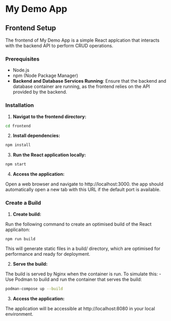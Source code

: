 # My Demo App

## Frontend Setup

The frontend of My Demo App is a simple React applcation that interacts with the backend API to perform CRUD operations.

### Prerequisites

- Node.js
- npm (Node Package Manager)
- **Backend and Database Services Running**: Ensure that the backend and database container are running, as the frontend relies on the API provided by the backend.

### Installation

1. **Navigat to the frontend directory:**

```bash
cd frontend
```

2. **Install dependencies:**

```bash
npm install
```

3. **Run the React application locally:**

```bash
npm start
```

4. **Access the application:**

Open a web browser and navigate to http://localhost:3000. the app should automatically open a new tab with this URL if the default port is available.

### Create a Build

1. **Create build:**

Run the following command to create an optimised build of the React applicaiton:

```bash
npm run build
```

This will generate static files in a build/ directory, which are optimised for performance and ready for deployment.

2. **Serve the build:**

The build is served by Nginx when the container is run. To simulate this:
    - Use Podman to build and run the container that serves the build:

```bash
podman-compose up --build
```

3. **Access the application:**

The application will be accessible at http://localhost:8080 in your local environment.